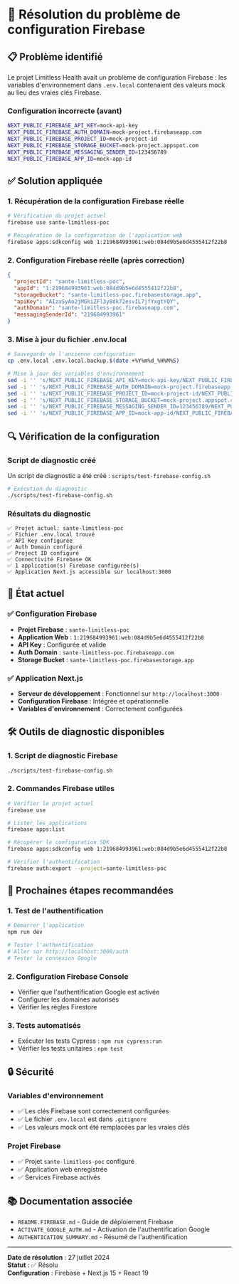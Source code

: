 # 🔧 Résolution du problème de configuration Firebase

## 📋 **Problème identifié**

Le projet Limitless Health avait un problème de configuration Firebase : les variables d'environnement dans `.env.local` contenaient des valeurs mock au lieu des vraies clés Firebase.

### Configuration incorrecte (avant)

```bash
NEXT_PUBLIC_FIREBASE_API_KEY=mock-api-key
NEXT_PUBLIC_FIREBASE_AUTH_DOMAIN=mock-project.firebaseapp.com
NEXT_PUBLIC_FIREBASE_PROJECT_ID=mock-project-id
NEXT_PUBLIC_FIREBASE_STORAGE_BUCKET=mock-project.appspot.com
NEXT_PUBLIC_FIREBASE_MESSAGING_SENDER_ID=123456789
NEXT_PUBLIC_FIREBASE_APP_ID=mock-app-id
```

## ✅ **Solution appliquée**

### 1. Récupération de la configuration Firebase réelle

```bash
# Vérification du projet actuel
firebase use sante-limitless-poc

# Récupération de la configuration de l'application web
firebase apps:sdkconfig web 1:219684993961:web:084d9b5e6d4555412f22b8
```

### 2. Configuration Firebase réelle (après correction)

```json
{
  "projectId": "sante-limitless-poc",
  "appId": "1:219684993961:web:084d9b5e6d4555412f22b8",
  "storageBucket": "sante-limitless-poc.firebasestorage.app",
  "apiKey": "AIzaSyAo2jMGkiZFl3y8dk72esvIL7jfYxgtYQY",
  "authDomain": "sante-limitless-poc.firebaseapp.com",
  "messagingSenderId": "219684993961"
}
```

### 3. Mise à jour du fichier .env.local

```bash
# Sauvegarde de l'ancienne configuration
cp .env.local .env.local.backup.$(date +%Y%m%d_%H%M%S)

# Mise à jour des variables d'environnement
sed -i '' 's/NEXT_PUBLIC_FIREBASE_API_KEY=mock-api-key/NEXT_PUBLIC_FIREBASE_API_KEY=AIzaSyAo2jMGkiZFl3y8dk72esvIL7jfYxgtYQY/' .env.local
sed -i '' 's/NEXT_PUBLIC_FIREBASE_AUTH_DOMAIN=mock-project.firebaseapp.com/NEXT_PUBLIC_FIREBASE_AUTH_DOMAIN=sante-limitless-poc.firebaseapp.com/' .env.local
sed -i '' 's/NEXT_PUBLIC_FIREBASE_PROJECT_ID=mock-project-id/NEXT_PUBLIC_FIREBASE_PROJECT_ID=sante-limitless-poc/' .env.local
sed -i '' 's/NEXT_PUBLIC_FIREBASE_STORAGE_BUCKET=mock-project.appspot.com/NEXT_PUBLIC_FIREBASE_STORAGE_BUCKET=sante-limitless-poc.firebasestorage.app/' .env.local
sed -i '' 's/NEXT_PUBLIC_FIREBASE_MESSAGING_SENDER_ID=123456789/NEXT_PUBLIC_FIREBASE_MESSAGING_SENDER_ID=219684993961/' .env.local
sed -i '' 's/NEXT_PUBLIC_FIREBASE_APP_ID=mock-app-id/NEXT_PUBLIC_FIREBASE_APP_ID=1:219684993961:web:084d9b5e6d4555412f22b8/' .env.local
```

## 🔍 **Vérification de la configuration**

### Script de diagnostic créé

Un script de diagnostic a été créé : `scripts/test-firebase-config.sh`

```bash
# Exécution du diagnostic
./scripts/test-firebase-config.sh
```

### Résultats du diagnostic

```
✅ Projet actuel: sante-limitless-poc
✅ Fichier .env.local trouvé
✅ API Key configurée
✅ Auth Domain configuré
✅ Project ID configuré
✅ Connectivité Firebase OK
✅ 1 application(s) Firebase configurée(s)
✅ Application Next.js accessible sur localhost:3000
```

## 🚀 **État actuel**

### ✅ Configuration Firebase

- **Projet Firebase** : `sante-limitless-poc`
- **Application Web** : `1:219684993961:web:084d9b5e6d4555412f22b8`
- **API Key** : Configurée et valide
- **Auth Domain** : `sante-limitless-poc.firebaseapp.com`
- **Storage Bucket** : `sante-limitless-poc.firebasestorage.app`

### ✅ Application Next.js

- **Serveur de développement** : Fonctionnel sur `http://localhost:3000`
- **Configuration Firebase** : Intégrée et opérationnelle
- **Variables d'environnement** : Correctement configurées

## 🛠️ **Outils de diagnostic disponibles**

### 1. Script de diagnostic Firebase

```bash
./scripts/test-firebase-config.sh
```

### 2. Commandes Firebase utiles

```bash
# Vérifier le projet actuel
firebase use

# Lister les applications
firebase apps:list

# Récupérer la configuration SDK
firebase apps:sdkconfig web 1:219684993961:web:084d9b5e6d4555412f22b8

# Vérifier l'authentification
firebase auth:export --project=sante-limitless-poc
```

## 📝 **Prochaines étapes recommandées**

### 1. Test de l'authentification

```bash
# Démarrer l'application
npm run dev

# Tester l'authentification
# Aller sur http://localhost:3000/auth
# Tester la connexion Google
```

### 2. Configuration Firebase Console

- Vérifier que l'authentification Google est activée
- Configurer les domaines autorisés
- Vérifier les règles Firestore

### 3. Tests automatisés

- Exécuter les tests Cypress : `npm run cypress:run`
- Vérifier les tests unitaires : `npm test`

## 🔒 **Sécurité**

### Variables d'environnement

- ✅ Les clés Firebase sont correctement configurées
- ✅ Le fichier `.env.local` est dans `.gitignore`
- ✅ Les valeurs mock ont été remplacées par les vraies clés

### Projet Firebase

- ✅ Projet `sante-limitless-poc` configuré
- ✅ Application web enregistrée
- ✅ Services Firebase activés

## 📚 **Documentation associée**

- `README.FIREBASE.md` - Guide de déploiement Firebase
- `ACTIVATE_GOOGLE_AUTH.md` - Activation de l'authentification Google
- `AUTHENTICATION_SUMMARY.md` - Résumé de l'authentification

---

**Date de résolution** : 27 juillet 2024  
**Statut** : ✅ Résolu  
**Configuration** : Firebase + Next.js 15 + React 19
